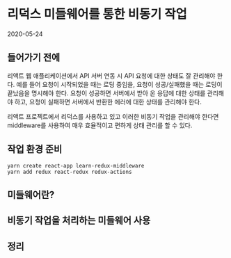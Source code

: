 # 리덕스 미들웨어를 통한 비동기 작업

2020-05-24

## 들어가기 전에

리액트 웹 애플리케이션에서 API 서버 연동 시 API 요청에 대한 상태도 잘 관리해야 한다. 예를 들어 요청이 시작되었을 때는 로딩 중임을, 요청이 성공/실패했을 때는 로딩이 끝났음을 명시해야 한다. 요청이 성공하면 서버에서 받아 온 응답에 대한 상태를 관리해야 하고, 요청이 실패하면 서버에서 반환한 에러에 대한 상태를 관리해야 한다.

리액트 프로젝트에서 리덕스를 사용하고 있고 이러한 비동기 작업을 관리해야 한다면 middleware를 사용하여 매우 효율적이고 편하게 상태 관리를 할 수 있다.

## 작업 환경 준비

```
yarn create react-app learn-redux-middleware
yarn add redux react-redux redux-actions
```

## 미들웨어란?

## 비동기 작업을 처리하는 미들웨어 사용

## 정리
